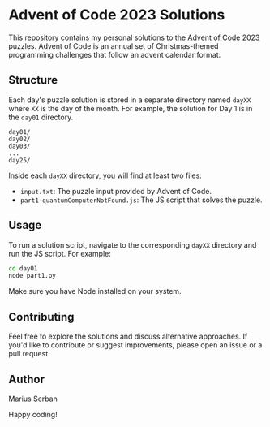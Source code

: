 # Advent of Code 2023 Solutions

This repository contains my personal solutions to the [Advent of Code 2023](https://adventofcode.com/2023) puzzles. Advent of Code is an annual set of Christmas-themed programming challenges that follow an advent calendar format.

## Structure

Each day's puzzle solution is stored in a separate directory named `dayXX` where `XX` is the day of the month. For example, the solution for Day 1 is in the `day01` directory.

```
day01/
day02/
day03/
...
day25/
```

Inside each `dayXX` directory, you will find at least two files:

- `input.txt`: The puzzle input provided by Advent of Code.
- `part1-quantumComputerNotFound.js`: The JS script that solves the puzzle.

## Usage

To run a solution script, navigate to the corresponding `dayXX` directory and run the JS script. For example:

```bash
cd day01
node part1.py
```

Make sure you have Node installed on your system.

## Contributing

Feel free to explore the solutions and discuss alternative approaches. If you'd like to contribute or suggest improvements, please open an issue or a pull request.

## Author

Marius Serban

Happy coding!
